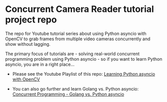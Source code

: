 # Concurrent Camera Reader tutorial project repo

The repo for Youtube tutorial series about using Python asyncio with OpenCV to grab frames 
from multiple video cameras concurrently and show without lagging.

The primary focus of tutorials are - solving real-world concurrent programming problem using Python asyncio - so if you want to learn Python asyncio, you are in a right place...

* Please see the Youtube Playlist of this repo:
[Learning Python asyncio with OpenCV](https://www.youtube.com/watch?v=4CDxDHt919o&list=PL0xSLrZOcI4t-ABy2BGc12YT1Hmm8f9iD)

* You can also go further and learn Golang vs. Python asyncio:
[Concurrent Programming - Golang vs. Python asyncio](https://www.youtube.com/watch?v=2I3f5G7ZPa4&list=PL0xSLrZOcI4uKzRrI9C5VTJEBs8eULNhA)
